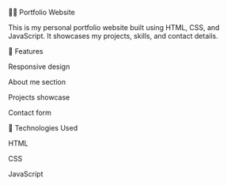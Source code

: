 🧑‍💻 Portfolio Website

This is my personal portfolio website built using HTML, CSS, and JavaScript.
It showcases my projects, skills, and contact details.

🔹 Features

Responsive design

About me section

Projects showcase

Contact form

🔹 Technologies Used

HTML

CSS

JavaScript

